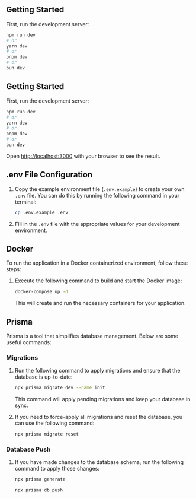
## Getting Started

First, run the development server:

```bash
npm run dev
# or
yarn dev
# or
pnpm dev
# or
bun dev
```

## Getting Started

First, run the development server:

```bash
npm run dev
# or
yarn dev
# or
pnpm dev
# or
bun dev
```

Open [http://localhost:3000](http://localhost:3000) with your browser to see the result.

## .env File Configuration

1. Copy the example environment file (`.env.example`) to create your own `.env` file. You can do this by running the following command in your terminal:

    ```bash
    cp .env.example .env
    ```

2. Fill in the `.env` file with the appropriate values for your development environment.

## Docker

To run the application in a Docker containerized environment, follow these steps:

1. Execute the following command to build and start the Docker image:

    ```bash
    docker-compose up -d
    ```

   This will create and run the necessary containers for your application.

## Prisma

Prisma is a tool that simplifies database management. Below are some useful commands:

### Migrations

1. Run the following command to apply migrations and ensure that the database is up-to-date:

    ```bash
    npx prisma migrate dev --name init
    ```

   This command will apply pending migrations and keep your database in sync.

2. If you need to force-apply all migrations and reset the database, you can use the following command:

    ```bash
    npx prisma migrate reset
    ```

### Database Push

1. If you have made changes to the database schema, run the following command to apply those changes:

    ```bash
    npx prisma generate
    ```
    ```bash
    npx prisma db push
    ```

